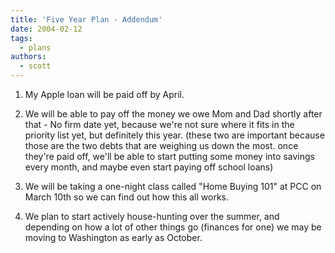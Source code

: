 ```yaml
---
title: 'Five Year Plan - Addendum'
date: 2004-02-12
tags:
  - plans
authors:
  - scott
---
```


1. My Apple loan will be paid off by April.

2. We will be able to pay off the money we owe Mom and Dad shortly after that - No firm date yet, because we're not sure where it fits in the priority list yet, but definitely this year.
   (these two are important because those are the two debts that are weighing us down the most. once they're paid off, we'll be able to start putting some money into savings every month, and maybe even start paying off school loans)

3. We will be taking a one-night class called "Home Buying 101" at PCC on March 10th so we can find out how this all works.

4. We plan to start actively house-hunting over the summer, and depending on how a lot of other things go (finances for one) we may be moving to Washington as early as October.
